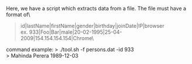 Here, we have a script which extracts data from a file. The file must have a format of\
>id|lastName|firstName|gender|birthday|joinDate|IP|browser\
ex. 933|Foo|Bar|male|20-02-1995|25-04-2009|154.154.154.154|Chrome\

command example: > ./tool.sh -f persons.dat -id 933\
                 > Mahinda Perera 1989-12-03
